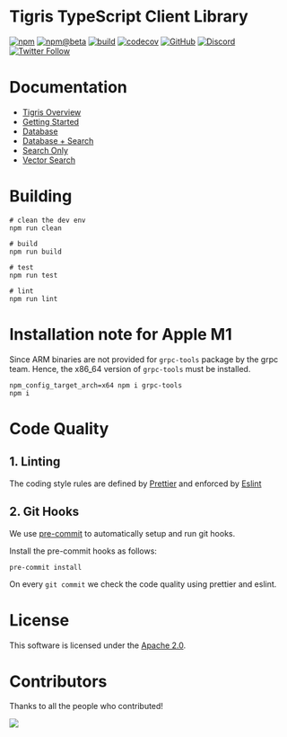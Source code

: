 # Tigris TypeScript Client Library

[![npm](https://img.shields.io/npm/v/@tigrisdata/core?logo=npm&logoColor=white)](https://www.npmjs.com/package/@tigrisdata/core)
[![npm@beta](https://img.shields.io/npm/v/@tigrisdata/core/beta.svg?logo=npm&logoColor=white)](https://www.npmjs.com/package/@tigrisdata/core)
[![build](https://github.com/tigrisdata/tigris-client-ts/actions/workflows/ts-ci.yml/badge.svg?branch=main)](https://github.com/tigrisdata/tigris-client-ts/actions/workflows/ts-ci.yml)
[![codecov](https://codecov.io/gh/tigrisdata/tigris-client-ts/branch/main/graph/badge.svg)](https://codecov.io/gh/tigrisdata/tigris-client-ts)
[![GitHub](https://img.shields.io/github/license/tigrisdata/tigris-client-ts)](https://github.com/tigrisdata/tigris-client-ts/blob/main/LICENSE)
[![Discord](https://img.shields.io/discord/1033842669983633488?color=%23596fff&label=Discord&logo=discord&logoColor=%23ffffff)](https://tigris.dev/discord)
[![Twitter Follow](https://img.shields.io/twitter/follow/tigrisdata?style=social)](https://twitter.com/tigrisdata)

# Documentation

- [Tigris Overview](https://www.tigrisdata.com/docs/concepts/)
- [Getting Started](https://www.tigrisdata.com/docs/quickstarts/quickstart-typescript/)
- [Database](https://www.tigrisdata.com/docs/sdkstools/typescript/database/)
- [Database + Search](https://www.tigrisdata.com/docs/sdkstools/typescript/database/search/)
- [Search Only](https://www.tigrisdata.com/docs/sdkstools/typescript/search/)
- [Vector Search](https://www.tigrisdata.com/docs/quickstarts/quickstart-vector-search/)

# Building

```
# clean the dev env
npm run clean

# build
npm run build

# test
npm run test

# lint
npm run lint
```

# Installation note for Apple M1

Since ARM binaries are not provided for `grpc-tools` package by the grpc
team. Hence, the x86_64 version of `grpc-tools` must be installed.

```shell
npm_config_target_arch=x64 npm i grpc-tools
npm i
```

# Code Quality

## 1. Linting

The coding style rules are defined by [Prettier](https://prettier.io/) and
enforced by [Eslint](https://eslint.org)

## 2. Git Hooks

We use [pre-commit](https://pre-commit.com/index.html) to automatically
setup and run git hooks.

Install the pre-commit hooks as follows:

```shell
pre-commit install
```

On every `git commit` we check the code quality using prettier and eslint.

# License

This software is licensed under the [Apache 2.0](LICENSE).

# Contributors

Thanks to all the people who contributed!

<a href="https://github.com/tigrisdata/tigris-client-ts/graphs/contributors">
	<img src="https://contrib.rocks/image?repo=tigrisdata/tigris-client-ts" />
</a>
